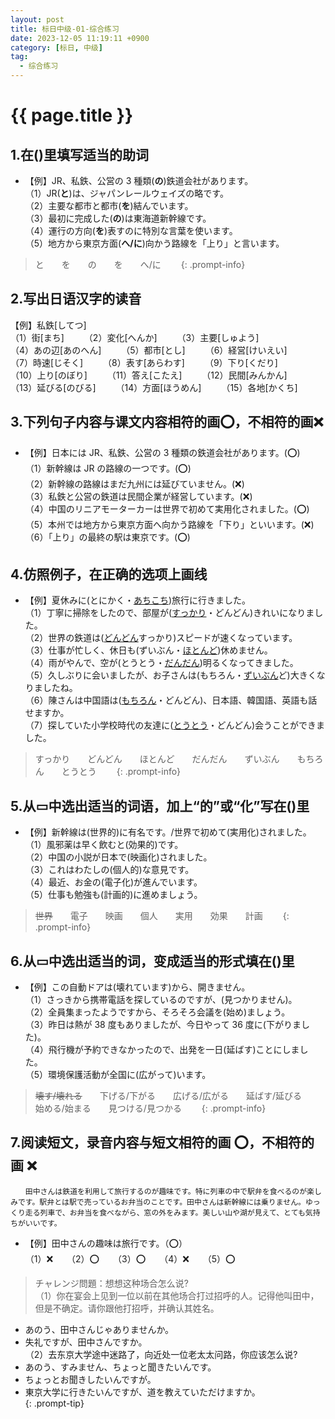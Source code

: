 ```yaml
---
layout: post
title: 标日中级-01-综合练习
date: 2023-12-05 11:19:11 +0900
category: [标日, 中级]
tag: 
  - 综合练习
---
```


# {{ page.title }}

## 1.在()里填写适当的助词

- 【例】JR、私鉄、公営の 3 種類(**の**)鉄道会社があります。  
（1）JR(**と**)は、ジャパンレールウェイズの略です。  
（2）主要な都市と都市(**を**)結んでいます。  
（3）最初に完成した(**の**)は東海道新幹線です。  
（4）運行の方向(**を**)表すのに特別な言葉を使います。  
（5）地方から東京方面(**へ/に**)向かう路線を「上り」と言います。

> と　　を　　の　　を　　へ/に　　
{: .prompt-info}

## 2.写出日语汉字的读音

【例】私鉄[してつ]  
（1）街[まち]　　 （2）変化[へんか]　　 （3）主要[しゅよう]  
（4）あの辺[あのへん]　　 （5）都市[とし]　　 （6）経営[けいえい]  
（7）時速[じそく]　　 （8）表す[あらわす]　　 （9）下り[くだり]  
（10）上り[のぼり]　　 （11）答え[こたえ]　　 （12）民間[みんかん]  
（13）延びる[のびる]　　 （14）方面[ほうめん]　　 （15）各地[かくち]

## 3.下列句子内容与课文内容相符的画⭕️，不相符的画❌

- 【例】日本には JR、私鉄、公営の 3 種類の鉄道会社があります。(⭕️)  
（1）新幹線は JR の路線の一つです。(⭕️)  
（2）新幹線の路線はまだ九州には延びていません。(❌)  
（3）私鉄と公営の鉄道は民間企業が経営しています。(❌)  
（4）中国のリニアモーターカーは世界で初めて実用化されました。(⭕️)  
（5）本州では地方から東京方面へ向かう路線を「下り」といいます。(❌)  
（6）「上り」の最終の駅は東京です。(⭕️)

## 4.仿照例子，在正确的选项上画线

- 【例】夏休みに(とにかく・<u>あちこち</u>)旅行に行きました。  
（1）丁寧に掃除をしたので、部屋が(<u>すっかり</u>・どんどん)きれいになりました。  
（2）世界の鉄道は(<u>どんどん</u>すっかり)スピードが速くなっています。  
（3）仕事が忙しく、休日も(ずいぶん・<u>ほとんど</u>)休めません。  
（4）雨がやんで、空が(とうとう・<u>だんだん</u>)明るくなってきました。  
（5）久しぶりに会いましたが、お子さんは(もちろん・<u>ずいぶん</u>ど)大きくなりましたね。  
（6）陳さんは中国語は(<u>もちろん</u>・どんどん)、日本語、韓国語、英語も話せますか。  
（7）探していた小学校時代の友達に(<u>とうとう</u>・どんどん)会うことができました。

> すっかり　　どんどん　　ほとんど　　だんだん　　ずいぶん　　もちろん　　とうとう　　
{: .prompt-info}

## 5.从▭中选出适当的词语，加上“的”或“化”写在()里

- 【例】新幹線は(世界的)に有名です。/世界で初めて(実用化)されました。  
（1）風邪薬は早く飲むと(効果的)です。  
（2）中国の小説が日本で(映画化)されました。  
（3）これはわたしの(個人的)な意見です。  
（4）最近、お金の(電子化)が進んでいます。  
（5）仕事も勉強も(計画的)に進めましょう。

> ~~世界~~　　電子　　映画　　個人　　実用　　効果　　計画　　
{: .prompt-info}

## 6.从▭中选出适当的词，变成适当的形式填在()里

- 【例】この自動ドアは(壊れています)から、開きません。  
（1）さっきから携帯電話を探しているのですが、(見つかりません)。  
（2）全員集まったようですから、そろそろ会議を(始め)ましょう。  
（3）昨日は熱が 38 度もありましたが、今日やって 36 度に(下がりました)。  
（4）飛行機が予約できなかったので、出発を一日(延ばす)ことにしました。  
（5）環境保護活動が全国に(広がって)います。

> ~~壊す/壊れる~~　　下げる/下がる　　広げる/広がる　　延ばす/延びる　　始める/始まる　　見つける/見つかる　　
{: .prompt-info}

## 7.阅读短文，录音内容与短文相符的画 ⭕️，不相符的画 ❌

```
　　田中さんは鉄道を利用して旅行するのが趣味です。特に列車の中で駅弁を食べるのが楽しみです。駅弁とは駅で売っているお弁当のことです。田中さんは新幹線には乗りません。ゆっくり走る列車で、お弁当を食べながら、窓の外をみます。美しい山や湖が見えて、とても気持ちがいいです。
```

- 【例】田中さんの趣味は旅行です。（⭕️）  
（1）❌ 　 （2）⭕️ 　 （3）⭕️ 　 （4）❌ 　 （5）⭕️

> チャレンジ問題：想想这种场合怎么说?  
（1）你在宴会上见到一位以前在其他场合打过招呼的人。记得他叫田中，但是不确定。请你跟他打招呼，并确认其姓名。  
  - あのう、田中さんじゃありませんか。  
  - 失礼ですが、田中さんですか。  
（2）去东京大学途中迷路了，向近处一位老太太问路，你应该怎么说?  
  - あのう、すみません、ちょっと聞きたいんです。  
  - ちょっとお聞きしたいんですが。  
  - 東京大学に行きたいんですが、道を教えていただけますか。  
{: .prompt-tip}
